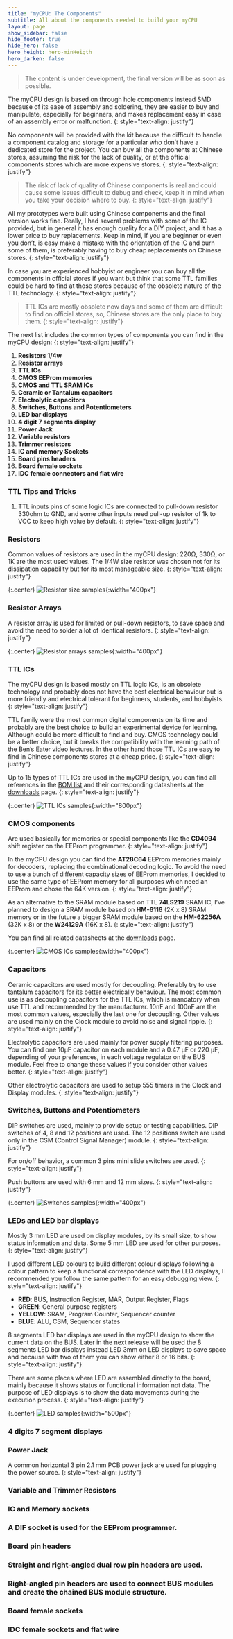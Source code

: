 ```yaml
---
title: "myCPU: The Components"
subtitle: All about the components needed to build your myCPU
layout: page
show_sidebar: false
hide_footer: true
hide_hero: false
hero_height: hero-minHeigth
hero_darken: false
---
```

> The content is under development, the final version will be as soon as possible.

The myCPU design is based on through hole components instead SMD because of its ease of assembly and soldering, they are easier to buy and manipulate, especially for beginners, and makes replacement easy in case of an assembly error or malfunction.
{: style="text-align: justify"}


No components will be provided with the kit because the difficult to handle a component catalog and storage for a particular who don’t have a dedicated store for the project. You can buy all the components at Chinese stores, assuming the risk for the lack of quality, or at the official components stores which are more expensive stores.
{: style="text-align: justify"}

>The risk of lack of quality of Chinese components is real and could cause some issues difficult to debug and check, keep it in mind when you take your decision where to buy.
{: style="text-align: justify"}

All my prototypes were built using Chinese components and the final version works fine. Really, I had several problems with some of the IC provided, but in general it has enough quality for a DIY project, and it has a lower price to buy replacements. Keep in mind, if you are beginner or even you don’t, is easy make a mistake with the orientation of the IC and burn some of them, is preferably having to buy cheap replacements on Chinese stores.
{: style="text-align: justify"}

In case you are experienced hobbyist or engineer you can buy all the components in official stores if you want but think that some TTL families could be hard to find at those stores because of the obsolete nature of the TTL technology.
{: style="text-align: justify"}

>TTL ICs are mostly obsolete now days and some of them are difficult to find on official stores, so, Chinese stores are the only place to buy them.
{: style="text-align: justify"}

The next list includes the common types of components you can find in the myCPU design:
{: style="text-align: justify"} 

1.	**Resistors 1/4w**
2.	**Resistor arrays**
3.	**TTL ICs**
4.	**CMOS EEProm memories**
5.	**CMOS and TTL SRAM ICs**
1.	**Ceramic or Tantalum capacitors**
2.	**Electrolytic capacitors**
3.	**Switches, Buttons and Potentiometers**
4.	**LED bar displays**
5.	**4 digit 7 segments display**
6.	**Power Jack**
7.	**Variable resistors**
8.	**Trimmer resistors**
9.	**IC and memory Sockets**
10.	**Board pins headers**
11.	**Board female sockets**
12.	**IDC female connectors and flat wire**

### TTL Tips and Tricks
1)	TTL inputs pins of some logic ICs are connected to pull-down resistor 330ohm to GND, and some other inputs need pull-up resistor of 1k to VCC to keep high value by default.
{: style="text-align: justify"} 

### Resistors
Common values of resistors are used in the myCPU design: 220Ω, 330Ω, or 1K are the most used values. The 1/4W size resistor was chosen not for its dissipation capability but for its most manageable size.
{: style="text-align: justify"}

{:.center}
![Resistor size samples](/img/mycpu/components/resistors_min.png){:width="400px"}

### Resistor Arrays
A resistor array is used for limited or pull-down resistors, to save space and avoid the need to solder a lot of identical resistors.
{: style="text-align: justify"}

{:.center}
![Resistor arrays samples](/img/mycpu/components/resistor_arrays_min.png){:width="400px"}

### TTL ICs
The myCPU design is based mostly on TTL logic ICs, is an obsolete technology and probably does not have the best electrical behaviour but is more friendly and electrical tolerant for beginners, students, and hobbyists.
{: style="text-align: justify"}

TTL family were the most common digital components on its time and probably are the best choice to build an experimental device for learning. Although could be more difficult to find and buy. CMOS technology could be a better choice, but it breaks the compatibility with the learning path of the Ben’s Eater video lectures. In the other hand those TTL ICs are easy to find in Chinese components stores at a cheap price. 
{: style="text-align: justify"}

Up to 15 types of TTL ICs are used in the myCPU design, you can find all references in the [BOM list](/pages/en/mycpu/downloads/bom/) and their corresponding datasheets at the [downloads](/pages/en/mycpu/downloads/datasheets/) page.
{: style="text-align: justify"}

{:.center}
![TTL ICs samples](/img/mycpu/components/TTL_ICs_min.png){:width="800px"}

### CMOS components
Are used basically for memories or special components like the **CD4094** shift register on the EEProm programmer.
{: style="text-align: justify"}

In the myCPU design you can find the **AT28C64** EEProm memories mainly for decoders, replacing the combinational decoding logic. To avoid the need to use a bunch of different capacity sizes of EEProm memories, I decided to use the same type of EEProm memory for all purposes which need an EEProm and chose the 64K version.
{: style="text-align: justify"}

As an alternative to the SRAM module based on TTL **74LS219** SRAM IC, I’ve planned to design a SRAM module based on **HM-6116** (2K x 8) SRAM memory or in the future a bigger SRAM module based on the **HM-62256A** (32K x 8) or the **W24129A** (16K x 8).
{: style="text-align: justify"}

You can find all related datasheets at the [downloads](/pages/en/mycpu/downloads/datasheets/) page.

{:.center}
![CMOS ICs samples](/img/mycpu/components/cmos_min.png){:width="400px"}

### Capacitors
Ceramic capacitors are used mostly for decoupling. Preferably try to use tantalum capacitors for its better electrically behaviour. The most common use is as decoupling capacitors for the TTL ICs, which is mandatory when use TTL and recommended by the manufacturer. 10nF and 100nF are the most common values, especially the last one for decoupling. Other values are used mainly on the Clock module to avoid noise and signal ripple.
{: style="text-align: justify"}

Electrolytic capacitors are used mainly for power supply filtering purposes. You can find one 10µF capacitor on each module and a 0.47 µF or 220 µF, depending of your preferences, in each voltage regulator on the BUS module. Feel free to change these values if you consider other values better.
{: style="text-align: justify"}

Other electrolytic capacitors are used to setup 555 timers in the Clock and Display modules.
{: style="text-align: justify"}

### Switches, Buttons and Potentiometers
DIP switches are used, mainly to provide setup or testing capabilities. DIP switches of 4, 8 and 12 positions are used. The 12 positions switch are used only in the CSM (Control Signal Manager) module.
{: style="text-align: justify"}

For on/off behavior, a common 3 pins mini slide switches are used.
{: style="text-align: justify"}

Push buttons are used with 6 mm and 12 mm sizes.
{: style="text-align: justify"}

{:.center}
![Switches samples](/img/mycpu/components/switches_min.png){:width="400px"}

### LEDs and LED bar displays
Mostly 3 mm LED are used on display modules, by its small size, to show status information and data. Some 5 mm LED are used for other purposes. 
{: style="text-align: justify"}

I used different LED colours to build different colour displays following a colour pattern to keep a functional correspondence with the LED displays, I recommended you follow the same pattern for an easy debugging view.
{: style="text-align: justify"}

+	**RED**: BUS, Instruction Register, MAR, Output Register, Flags
+	**GREEN**: General purpose registers
+	**YELLOW**: SRAM, Program Counter, Sequencer counter
+	**BLUE**: ALU, CSM, Sequencer states


8 segments LED bar displays are used in the myCPU design to show the current data on the BUS. Later in the next release will be used the 8 segments LED bar displays instead LED 3mm on LED displays to save space and because with two of them you can show either 8 or 16 bits.
{: style="text-align: justify"}

There are some places where LED are assembled directly to the board, mainly because it shows status or functional information not data. The purpose of LED displays is to show the data movements during the execution process.
{: style="text-align: justify"}

{:.center}
![LED samples](/img/mycpu/components/led_displays_min.png){:width="500px"}

### 4 digits 7 segment displays
### Power Jack
A common horizontal 3 pin 2.1 mm PCB power jack are used for plugging the power source.
{: style="text-align: justify"}

### Variable and Trimmer Resistors
### IC and Memory sockets
### A DIF socket is used for the EEProm programmer.
### Board pin headers
### Straight and right-angled dual row pin headers are used. 
### Right-angled pin headers are used to connect BUS modules and create the chained BUS module structure.
### Board female sockets
### IDC female sockets and flat wire






